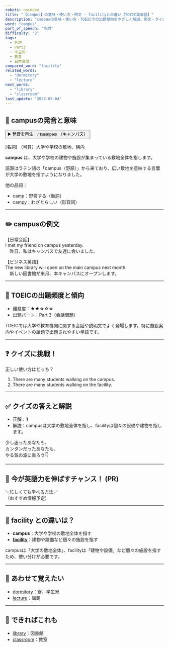 ```yaml
---
robots: noindex
title: "【campus】の意味・使い方・例文 ― facilityとの違い【TOEIC英単語】"
description: "campusの意味・使い方・TOEICでの出題傾向をやさしく解説。例文・クイズ付きでfacilityとの違いもわかりやすく学べます。"
word: "campus"
part_of_speech: "名詞"
difficulty: "2"
tags:
  - 名詞
  - Part3
  - 中立的
  - 教育
  - 日常会話
compared_word: "facility"
related_words:
  - "dormitory"
  - "lecture"
next_words:
  - "library"
  - "classroom"
last_update: "2025-05-04"
---
```


## 🔰 campusの発音と意味

<button class="play-audio" onclick="playTTS('campus')">
  <span class="play-audio-main">
    ▶️ 発音を再生　/ˈkæmpəs/
  </span>
  <span class="play-audio-sub">
    （キャンパス）
  </span>
</button>

[名詞] （可算）大学や学校の敷地、構内

**campus** は、大学や学校の建物や施設が集まっている敷地全体を指します。

語源はラテン語の「campus（野原）」から来ており、広い敷地を意味する言葉が大学の敷地を指すようになりました。

他の品詞：  
- camp：野営する（動詞）
- campy：わざとらしい（形容詞）

---

## ✏️ campusの例文

【日常会話】  
I met my friend on campus yesterday.  
　昨日、私はキャンパスで友達に会いました。

【ビジネス英語】  
The new library will open on the main campus next month.  
　新しい図書館が来月、本キャンパスにオープンします。

---

## 🎯 TOEICの出題頻度と傾向

- 難易度：★★☆☆☆
- 出題パート：Part 3（会話問題）

TOEICでは大学や教育機関に関する会話や説明文でよく登場します。特に施設案内やイベントの話題で出題されやすい単語です。

---

## ❓ クイズに挑戦！

正しい使い方はどっち？

1. There are many students walking on the campus.  
2. There are many students walking on the facility.

---

## ✅ クイズの答えと解説

- 正解：**1**
- 解説：campusは大学の敷地全体を指し、facilityは個々の設備や建物を指します。

少し迷ったあなたも、  
カンタンだったあなたも、  
やる気の波に乗ろう👇️

---

## 🚀 今が英語力を伸ばすチャンス！ (PR)

<div class="info-center">
＼忙しくても学べる方法／<br>  
（おすすめ情報予定）
</div>

---

## 🤔  facility との違いは？

- **campus**：大学や学校の敷地全体を指す
- **[facility](/word/facility)**：建物や設備など個々の施設を指す

campusは「大学の敷地全体」、facilityは「建物や設備」など個々の施設を指すため、使い分けが必要です。

---

## 🧩 あわせて覚えたい

- [dormitory](/word/dormitory)：寮、学生寮
- [lecture](/word/lecture)：講義

---

## 📖 できればこれも

- [library](/word/library)：図書館
- [classroom](/word/classroom)：教室

<!-- cvid: aid37_bid30 -->
